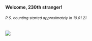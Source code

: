 #### Welcome, 230th stranger!

###### <sup>P.S. counting started approximately in 10.01.21</sup>

<img src="https://kraftwerk28.pp.ua/vcnt.png"></img>
